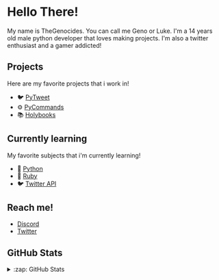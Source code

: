 # Hello There!

My name is TheGenocides. You can call me Geno or Luke. I'm a 14 years old male python developer that loves making projects. I'm also a twitter enthusiast and a gamer addicted! 

## Projects

Here are my favorite projects that i work in!
- 🐦 [PyTweet](https://github.com/TheFarGG/PyTweet)
- ⚙️ [PyCommands](https://github.com/TheGenocides/PyCommands)
- 📚 [Holybooks](https://github.com/TheGenocides/Holybooks)

## Currently learning

My favorite subjects that i'm currently learning!
- 🐍 [Python](https://python.org/)
- 💎 [Ruby](https://www.ruby-lang.org/en/)
- 🐦 [Twitter API](https://developer.twitter.com/en/docs/api-reference-index)

## Reach me!

- [Discord](https://discord.com/users/685082846993317953)
- [Twitter](https://twitter.com/TheGenocides3)


## GitHub Stats

<details>
  <summary>:zap: GitHub Stats</summary>
  <br>
  <img align="left" alt="TheGenocides's GitHub Stats" src="https://github-readme-stats.vercel.app/api?username=TheGenocides&show_icons=true&hide_border=true&theme=radical" />

</details>
